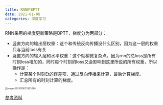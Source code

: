 ```yaml
---
title: RNN的BPTT
date: 2021-01-08
categories: 深度学习
---
```




RNN采用的梯度更新策略是BPTT，梯度分为两部分：

- 竖直方向的输出层权重：这个和传统反向传播没什么区别，因为这一层的权重只与当前loss有关
- 竖直方向的输入层和水平权重：这个就稍微复杂点，因为rnn的总loss是所有时刻loss相加的，同时每个时刻的loss又会影响到这里所说的所有权重，所以操作是：
  - 计算某个时刻Et的误差项，通过反向传播来计算，最后计算梯度。
  - 汇总所有的时刻计算的梯度。

<img src="http://levy-hexo.oss-cn-hangzhou.aliyuncs.com/images/2023-09-14-130143.jpg" alt="image-20210108172855248" style="zoom:50%;" />

[参考资料](https://www.cnblogs.com/wacc/p/5341670.html)

